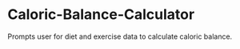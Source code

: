 # Caloric-Balance-Calculator
 Prompts user for diet and exercise data to calculate caloric balance.
